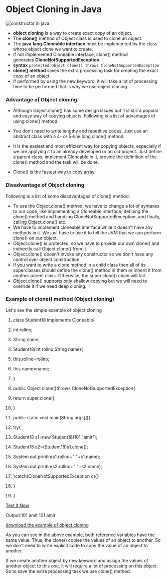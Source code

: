 # Object Cloning in Java

![constructor in java](http://spiroprojects.com/webadmin/uploads/Shallow%20vs%20Deep%20Clone%20Java.png)

- **object cloning** is a way to create exact copy of an object. 
- The **clone()** method of Object class is used to clone an object. 
- The **java.lang.Cloneable interface** must be implemented by the class whose object clone we want to create. 
- If not implemented Cloneable interface, clone() method generates **CloneNotSupportedException**. 
- **syntax** `protected Object clone() throws CloneNotSupportedException` 
- **clone() method** saves the extra processing task for creating the exact copy of an object. 
- If  performed by using the new keyword, it will take a lot of processing time to be performed that is why we use object cloning.

### Advantage of Object cloning

 - Although Object.clone() has some design issues but it is still a popular and easy way of copying objects. Following is a list of advantages of using clone() method:

-   You don't need to write lengthy and repetitive codes. Just use an abstract class with a 4- or 5-line long clone() method.
-   It is the easiest and most efficient way for copying objects, especially if we are applying it to an already developed or an old project. Just define a parent class, implement Cloneable in it, provide the definition of the clone() method and the task will be done. 
-   Clone() is the fastest way to copy array.

### Disadvantage of Object cloning

Following is a list of some disadvantages of clone() method:

-   To use the Object.clone() method, we have to change a lot of syntaxes to our code, like implementing a Cloneable interface, defining the clone() method and handling CloneNotSupportedException, and finally, calling Object.clone() etc.
-   We have to implement cloneable interface while it doesn't have any methods in it. We just have to use it to tell the JVM that we can perform clone() on our object.
-   Object.clone() is protected, so we have to provide our own clone() and indirectly call Object.clone() from it.
-   Object.clone() doesn't invoke any constructor so we don't have any control over object construction.
-   If you want to write a clone method in a child class then all of its superclasses should define the clone() method in them or inherit it from another parent class. Otherwise, the super.clone() chain will fail.
-   Object.clone() supports only shallow copying but we will need to override it if we need deep cloning.

### Example of clone() method (Object cloning)

Let's see the simple example of object cloning

[](https://www.javatpoint.com/object-cloning#)[](https://www.javatpoint.com/object-cloning#)[](https://www.javatpoint.com/object-cloning#)

1.  class Student18 implements Cloneable{  
2.  int rollno;  
3.  String name;  

5.  Student18(int rollno,String name){  
6.  this.rollno=rollno;  
7.  this.name=name;  
8.  }  

10. public Object clone()throws CloneNotSupportedException{  
11. return super.clone();  
12. }  

14. public static void main(String args[]){  
15. try{  
16. Student18 s1=new Student18(101,"amit");  

18. Student18 s2=(Student18)s1.clone();  

20. System.out.println(s1.rollno+" "+s1.name);  
21. System.out.println(s2.rollno+" "+s2.name);  

23. }catch(CloneNotSupportedException c){}  

25. }  
26. }  

[Test it Now](https://www.javatpoint.com/opr/test.jsp?filename=Student18)

Output:101 amit
       101 amit

[download the example of object cloning](https://static.javatpoint.com/src/oops/clone.zip)

As you can see in the above example, both reference variables have the same value. Thus, the clone() copies the values of an object to another. So we don't need to write explicit code to copy the value of an object to another.

If we create another object by new keyword and assign the values of another object to this one, it will require a lot of processing on this object. So to save the extra processing task we use clone() method.
